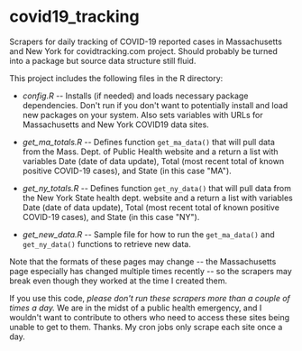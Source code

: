 # covid19_tracking
Scrapers for daily tracking of COVID-19 reported cases in Massachusetts and New York for covidtracking.com project. Should probably be turned into a package but source data structure still fluid.

This project includes the following files in the R directory:

* _config.R_ -- Installs (if needed) and loads necessary package dependencies. Don't run if you don't want to potentially install and load new packages on your system. Also sets variables with URLs for Massachusetts and New York COVID19 data sites.

* _get_ma_totals.R_ -- Defines function `get_ma_data()` that will pull data from the Mass. Dept. of Public Health website and a return a list with variables Date (date of data update), Total (most recent total of known positive COVID-19 cases), and State (in this case "MA").

* _get_ny_totals.R_ -- Defines function `get_ny_data()` that will pull data from the New York State health dept. website and a return a list with variables Date (date of data update), Total (most recent total of known positive COVID-19 cases), and State (in this case "NY").

* _get_new_data.R_ -- Sample file for how to run the `get_ma_data()` and `get_ny_data()` functions to retrieve new data.

Note that the formats of these pages may change -- the Massachusetts page especially has changed multiple times recently -- so the scrapers may break even though they worked at the time I created them.

If you use this code, _please don't run these scrapers more than a couple of times a day._ We are in the midst of a public health emergency, and I wouldn't want to contribute to others who need to access these sites being unable to get to them. Thanks. My cron jobs only scrape each site once a day.





